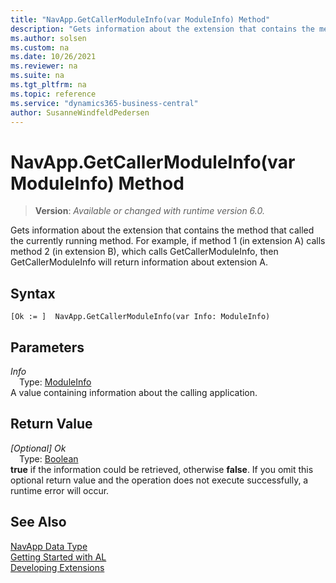 ```yaml
---
title: "NavApp.GetCallerModuleInfo(var ModuleInfo) Method"
description: "Gets information about the extension that contains the method that called the currently running method."
ms.author: solsen
ms.custom: na
ms.date: 10/26/2021
ms.reviewer: na
ms.suite: na
ms.tgt_pltfrm: na
ms.topic: reference
ms.service: "dynamics365-business-central"
author: SusanneWindfeldPedersen
---
```

[//]: # (START>DO_NOT_EDIT)
[//]: # (IMPORTANT:Do not edit any of the content between here and the END>DO_NOT_EDIT.)
[//]: # (Any modifications should be made in the .xml files in the ModernDev repo.)
# NavApp.GetCallerModuleInfo(var ModuleInfo) Method
> **Version**: _Available or changed with runtime version 6.0._

Gets information about the extension that contains the method that called the currently running method. For example, if method 1 (in extension A) calls method 2 (in extension B), which calls GetCallerModuleInfo, then GetCallerModuleInfo will return information about extension A.


## Syntax
```AL
[Ok := ]  NavApp.GetCallerModuleInfo(var Info: ModuleInfo)
```
## Parameters
*Info*  
&emsp;Type: [ModuleInfo](../moduleinfo/moduleinfo-data-type.md)  
A value containing information about the calling application.  


## Return Value
*[Optional] Ok*  
&emsp;Type: [Boolean](../boolean/boolean-data-type.md)  
**true** if the information could be retrieved, otherwise **false**. If you omit this optional return value and the operation does not execute successfully, a runtime error will occur.  


[//]: # (IMPORTANT: END>DO_NOT_EDIT)
## See Also
[NavApp Data Type](navapp-data-type.md)  
[Getting Started with AL](../../devenv-get-started.md)  
[Developing Extensions](../../devenv-dev-overview.md)